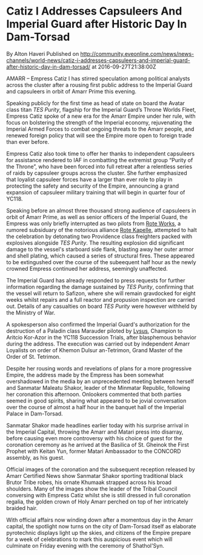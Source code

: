 # Catiz I Addresses Capsuleers And Imperial Guard after Historic Day In Dam-Torsad
By Alton Haveri
Published on http://community.eveonline.com/news/news-channels/world-news/catiz-i-addresses-capsuleers-and-imperial-guard-after-historic-day-in-dam-torsad/ at 2016-09-27T21:38:00Z

AMARR – Empress Catiz I has stirred speculation among political analysts across the cluster after a rousing first public address to the Imperial Guard and capsuleers in orbit of Amarr Prime this evening.

Speaking publicly for the first time as head of state on board the Avatar class titan _TES Purity_, flagship for the Imperial Guard’s Throne Worlds Fleet, Empress Catiz spoke of a new era for the Amarr Empire under her rule, with focus on bolstering the strength of the Imperial economy, rejuvenating the Imperial Armed Forces to combat ongoing threats to the Amarr people, and renewed foreign policy that will see the Empire more open to foreign trade than ever before.

Empress Catiz also took time to offer her thanks to independent capsuleers for assistance rendered to IAF in combatting the extremist group “Purity of the Throne”, who have been forced into full retreat after a relentless series of raids by capsuleer groups across the cluster. She further emphasized that loyalist capsuleer forces have a larger than ever role to play in protecting the safety and security of the Empire, announcing a grand expansion of capsuleer military training that will begin in quarter four of YC118.

Speaking before an almost three thousand strong audience of capsuleers in orbit of Amarr Prime, as well as senior officers of the Imperial Guard, the Empress was only briefly interrupted as two pilots from [Rote Works](https://gate.eveonline.com/Alliance/Rote%20Works), a rumored subsiduary of the notorious alliance [Rote Kapelle](https://gate.eveonline.com/Alliance/Rote%20Kapelle), attempted to halt the celebration by detonating two Providence class freighters packed with explosives alongside _TES Purity_. The resulting explosion did significant damage to the vessel's starboard side flank, blasting away her outer armor and shell plating, which caused a series of structural fires. These appeared to be extingushed over the course of the subeequent half hour as the newly crowned Empress continued her address, seemingly unaffected.

The Imperial Guard has already responded to press requests for further information regarding the damage sustained by _TES Purity_, confirming that the vessel will return to Safizon, where she will remain gravdocked for eight weeks whilst repairs and a full reactor and propusion inspection are carried out. Details of any casualties on board _TES Purity_&nbsp;were however withheld by the Ministry of War.

A spokesperson also confirmed the Imperial Guard's authorization for the destruction of a Paladin class Marauder piloted by [Lysus](https://gate.eveonline.com/Profile/Lysus), Champion to Aritcio Kor-Azor in the YC118 Succession Trials, after blasphemous behavior during the address. The execution was carried out by independent Amarr Loyalists on order of&nbsp;Khemon Dulsur an-Tetrimon, Grand Master of the Order of St. Tetrimon.

Despite her rousing words and revelations of plans for a more progressive Empire, the address made by the Empress has been somewhat overshadowed in the media by an unprecedented meeting between herself and Sanmatar Maleatu Shakor, leader of the Minmatar Republic, following her coronation this afternoon. Onlookers commented that both parties seemed in good spirits, sharing what appeared to be jovial conversation over the course of almost a half hour in the banquet hall of the Imperial Palace in Dam-Torsad.

Sanmatar Shakor made headlines earlier today with his surprise arrival in the Imperial Capital, throwing the Amarr and Matari press into disarray, before causing even more controversy with his choice of guest for the coronation ceremony as he arrived at the Basilica of St. Gheinok the First Prophet with Keitan Yun, former Matari Ambassador to the CONCORD assembly, as his guest.

Official images of the coronation and the subsequent reception released by Amarr Certified News show Sanmatar Shakor sporting traditional black Brutor Tribe robes, his ornate Khumaak strapped across his broad shoulders. Many of the images show the leader of the Tribal Council conversing with Empress Catiz whilst she is still dressed in full coronation regalia, the golden crown of Holy Amarr perched on top of her intricately braided hair.

With official affairs now winding down after a momentous day in the Amarr capital, the spotlight now turns on the city of Dam-Torsad itself as elaborate pyrotechnic displays light up the skies, and citizens of the Empire prepare for a week of celebrations to mark this auspicious event which will culminate on Friday evening with the ceremony of&nbsp;Shathol'Syn.

